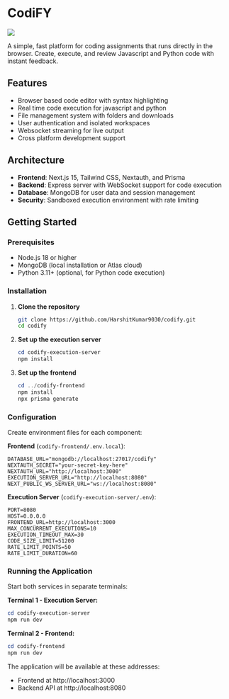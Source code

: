 # CodiFY

<img src="https://za4z2v0m6u.ufs.sh/f/iw9mNoYDP03qXkmQlg9myL2PDC9iYM0xEHRpIQ1VqgfOdX7o">

A simple, fast platform for coding assignments that runs directly in the browser. Create, execute, and review Javascript and Python code with instant feedback.

## Features

- Browser based code editor with syntax highlighting
- Real time code execution for javascript and python
- File management system with folders and downloads
- User authentication and isolated workspaces
- Websocket streaming for live output
- Cross platform development support

## Architecture

- **Frontend**: Next.js 15, Tailwind CSS, Nextauth, and Prisma
- **Backend**: Express server with WebSocket support for code execution
- **Database**: MongoDB for user data and session management
- **Security**: Sandboxed execution environment with rate limiting

## Getting Started

### Prerequisites

- Node.js 18 or higher
- MongoDB (local installation or Atlas cloud)
- Python 3.11+ (optional, for Python code execution)

### Installation

1. **Clone the repository**
   ```bash
   git clone https://github.com/HarshitKumar9030/codify.git
   cd codify
   ```

2. **Set up the execution server**
   ```powershell
   cd codify-execution-server
   npm install
   ```

3. **Set up the frontend**
   ```powershell
   cd ../codify-frontend
   npm install
   npx prisma generate
   ```

### Configuration

Create environment files for each component:

**Frontend** (`codify-frontend/.env.local`):
```env
DATABASE_URL="mongodb://localhost:27017/codify"
NEXTAUTH_SECRET="your-secret-key-here"
NEXTAUTH_URL="http://localhost:3000"
EXECUTION_SERVER_URL="http://localhost:8080"
NEXT_PUBLIC_WS_SERVER_URL="ws://localhost:8080"
```

**Execution Server** (`codify-execution-server/.env`):
```env
PORT=8080
HOST=0.0.0.0
FRONTEND_URL=http://localhost:3000
MAX_CONCURRENT_EXECUTIONS=10
EXECUTION_TIMEOUT_MAX=30
CODE_SIZE_LIMIT=51200
RATE_LIMIT_POINTS=50
RATE_LIMIT_DURATION=60
```

### Running the Application

Start both services in separate terminals:

**Terminal 1 - Execution Server:**
```powershell
cd codify-execution-server
npm run dev
```

**Terminal 2 - Frontend:**
```powershell
cd codify-frontend
npm run dev
```

The application will be available at these addresses:
- Frontend at http://localhost:3000
- Backend API at http://localhost:8080
